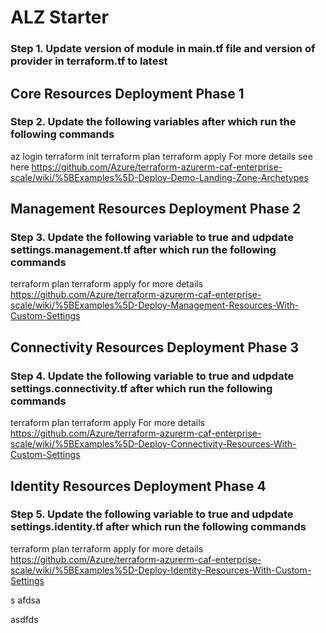 # ALZ Starter

### Step 1. Update version of module in main.tf file and version of provider in terraform.tf to latest

## Core Resources Deployment Phase 1
### Step 2. Update the following variables after which run the following commands
az login 
terraform init 
terraform plan 
terraform apply 
For more details see here https://github.com/Azure/terraform-azurerm-caf-enterprise-scale/wiki/%5BExamples%5D-Deploy-Demo-Landing-Zone-Archetypes

## Management Resources Deployment  Phase 2
### Step 3. Update the following variable to true and udpdate settings.management.tf after which run the following commands
terraform plan 
terraform apply 
for more details https://github.com/Azure/terraform-azurerm-caf-enterprise-scale/wiki/%5BExamples%5D-Deploy-Management-Resources-With-Custom-Settings

## Connectivity Resources Deployment  Phase 3
### Step 4. Update the following variable to true and udpdate settings.connectivity.tf after which run the following commands
terraform plan 
terraform apply 
For more details https://github.com/Azure/terraform-azurerm-caf-enterprise-scale/wiki/%5BExamples%5D-Deploy-Connectivity-Resources-With-Custom-Settings

## Identity Resources Deployment  Phase 4
### Step 5. Update the following variable to true and udpdate settings.identity.tf after which run the following commands
terraform plan 
terraform apply 
for more details https://github.com/Azure/terraform-azurerm-caf-enterprise-scale/wiki/%5BExamples%5D-Deploy-Identity-Resources-With-Custom-Settings

s
afdsa

asdfds
